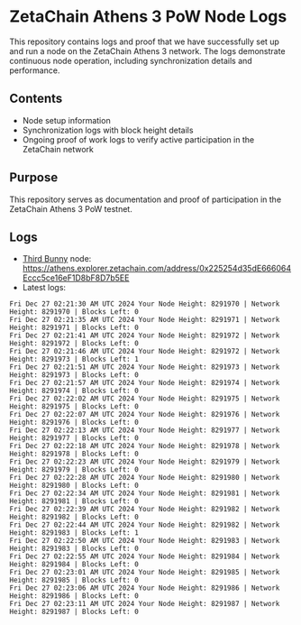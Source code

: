 # ZetaChain Athens 3 PoW Node Logs
This repository contains logs and proof that we have successfully set up and run a node on the ZetaChain Athens 3 network. The logs demonstrate continuous node operation, including synchronization details and performance.

## Contents
- Node setup information
- Synchronization logs with block height details
- Ongoing proof of work logs to verify active participation in the ZetaChain network

## Purpose
This repository serves as documentation and proof of participation in the ZetaChain Athens 3 PoW testnet.

## Logs

- [Third Bunny](https://thirdbunny.xyz/) node: https://athens.explorer.zetachain.com/address/0x225254d35dE666064Eccc5ce16eF1D8bF8D7b5EE
- Latest logs:
```
Fri Dec 27 02:21:30 AM UTC 2024 Your Node Height: 8291970 | Network Height: 8291970 | Blocks Left: 0
Fri Dec 27 02:21:35 AM UTC 2024 Your Node Height: 8291971 | Network Height: 8291971 | Blocks Left: 0
Fri Dec 27 02:21:41 AM UTC 2024 Your Node Height: 8291972 | Network Height: 8291972 | Blocks Left: 0
Fri Dec 27 02:21:46 AM UTC 2024 Your Node Height: 8291972 | Network Height: 8291973 | Blocks Left: 1
Fri Dec 27 02:21:51 AM UTC 2024 Your Node Height: 8291973 | Network Height: 8291973 | Blocks Left: 0
Fri Dec 27 02:21:57 AM UTC 2024 Your Node Height: 8291974 | Network Height: 8291974 | Blocks Left: 0
Fri Dec 27 02:22:02 AM UTC 2024 Your Node Height: 8291975 | Network Height: 8291975 | Blocks Left: 0
Fri Dec 27 02:22:07 AM UTC 2024 Your Node Height: 8291976 | Network Height: 8291976 | Blocks Left: 0
Fri Dec 27 02:22:13 AM UTC 2024 Your Node Height: 8291977 | Network Height: 8291977 | Blocks Left: 0
Fri Dec 27 02:22:18 AM UTC 2024 Your Node Height: 8291978 | Network Height: 8291978 | Blocks Left: 0
Fri Dec 27 02:22:23 AM UTC 2024 Your Node Height: 8291979 | Network Height: 8291979 | Blocks Left: 0
Fri Dec 27 02:22:28 AM UTC 2024 Your Node Height: 8291980 | Network Height: 8291980 | Blocks Left: 0
Fri Dec 27 02:22:34 AM UTC 2024 Your Node Height: 8291981 | Network Height: 8291981 | Blocks Left: 0
Fri Dec 27 02:22:39 AM UTC 2024 Your Node Height: 8291982 | Network Height: 8291982 | Blocks Left: 0
Fri Dec 27 02:22:44 AM UTC 2024 Your Node Height: 8291982 | Network Height: 8291983 | Blocks Left: 1
Fri Dec 27 02:22:50 AM UTC 2024 Your Node Height: 8291983 | Network Height: 8291983 | Blocks Left: 0
Fri Dec 27 02:22:55 AM UTC 2024 Your Node Height: 8291984 | Network Height: 8291984 | Blocks Left: 0
Fri Dec 27 02:23:01 AM UTC 2024 Your Node Height: 8291985 | Network Height: 8291985 | Blocks Left: 0
Fri Dec 27 02:23:06 AM UTC 2024 Your Node Height: 8291986 | Network Height: 8291986 | Blocks Left: 0
Fri Dec 27 02:23:11 AM UTC 2024 Your Node Height: 8291987 | Network Height: 8291987 | Blocks Left: 0
```
